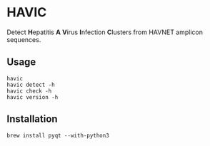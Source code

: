 # HAVIC
Detect **H**epatitis **A** **V**irus **I**nfection **C**lusters from HAVNET amplicon sequences.  

## Usage

    havic
    havic detect -h
    havic check -h
    havic version -h



## Installation
```
brew install pyqt --with-python3
```
